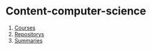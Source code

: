 # Content-computer-science

1. [Courses](content-courses.md)
2. [Repositorys](content-repositorys.md)
3. [Summaries](contents-docs.md)
